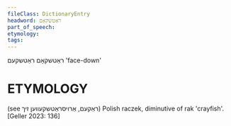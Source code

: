 ```yaml
---
fileClass: DictionaryEntry
headword: ראַטשקאָם
part_of_speech: 
etymology: 
tags: 
---
```

ראַטשקאָם
ראַטשקעם
'face-down'

ETYMOLOGY
===========
(see ראַקעם, אַרויסראַטשקעווען זיך)
Polish raczek, diminutive of rak 'crayfish'.
[Geller 2023: 136]